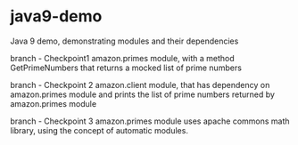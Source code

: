 # java9-demo
Java 9 demo, demonstrating modules and their dependencies

branch - Checkpoint1
amazon.primes module, with a method GetPrimeNumbers that returns a mocked list of prime numbers

branch - Checkpoint 2
amazon.client module, that has dependency on amazon.primes module and prints the list of prime numbers returned by amazon.primes module

branch - Checkpoint 3
amazon.primes module uses apache commons math library, using the concept of automatic modules.

